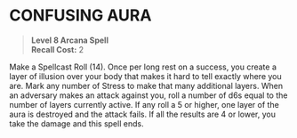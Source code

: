 ﻿---
tags:
  - Ability
  - CharacterOption
name: 'CONFUSING AURA'
level: 8
domain: 'Arcana'
type: 'Spell'
recall: '2'
description: 'Make a Spellcast Roll (14). Once per long rest on a success, you create a layer of illusion over your body that makes it hard to tell exactly where you are. Mark any number of Stress to make that many additional layers. When an adversary makes an attack against you, roll a number of d6s equal to the number of layers currently active. If any roll a 5 or higher, one layer of the aura is destroyed and the attack fails. If all the results are 4 or lower, you take the damage and this spell ends.'
---
# CONFUSING AURA

> **Level 8 Arcana Spell**  
> **Recall Cost:** 2

Make a Spellcast Roll (14). Once per long rest on a success, you create a layer of illusion over your body that makes it hard to tell exactly where you are. Mark any number of Stress to make that many additional layers. When an adversary makes an attack against you, roll a number of d6s equal to the number of layers currently active. If any roll a 5 or higher, one layer of the aura is destroyed and the attack fails. If all the results are 4 or lower, you take the damage and this spell ends.
